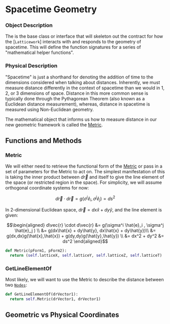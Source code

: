 # Spacetime Geometry

### Object Description

The is the base class or interface that will skeleton out the contract for how the [`Latticework`] interacts with and responds to the geometry of spacetime. This will define the function signatures for a series of "mathematical helper functions".

### Physical Description

"Spacetime" is just a shorthand for denoting the addition of time to the dimensions considered when talking about distances. Inherently, we must measure distance differently in the context of spacetime than we would in 1, 2, or 3 dimensions of space. Distance in this more common sense is typically done through the Pythagorean Theorem (also known as a Euclidean distance measurement), whereas, distance in spacetime is measured using Non-Euclidean geometry.

The mathematical object that informs us how to measure distance in our new geometric framework is called the [Metric](/courses/PH401/Physics/Metric.md).

## Functions and Methods

### Metric

We will either need to retrieve the functional form of the [Metric](/courses/PH401/Physics/Metric.md) or pass in a set of parameters for the Metric to act on. The simplest manifestation of this is taking the inner product between $d\vec{r}$ and itself to give the line element of the space (or restricted region in the space). For simplicity, we will assume orthogonal coordinate systems for now:

$$d\vec{r} \cdot d\vec{r} = g(\sigma^i \hat{e}_i , \sigma^j \hat{e}_j ) = ds^2$$

In 2-dimensional Euclidean space, $d\vec{r} = dx \hat{x} + dy\hat{y}$, and the line element is given:

$$\begin{aligned}
d\vec{r} \cdot d\vec{r} &= g(\sigma^i \hat{e}_i , \sigma^j \hat{e}_j ) \\
&= g(dx\hat{x} + dy\hat{y}, dx\hat{x} + dy\hat{y})\\
&= g(dx,dx)g(\hat{x},\hat{x}) + g(dy,dy)g(\hat{y},\hat{y}) \\
&= dx^2 + dy^2
&= ds^2
\end{aligned}$$

```Python
def Metric(pForm1, pForm2):
  return (self.latticeX, self.latticeY, self.latticeZ, self.latticeT)
```

### GetLineElementOf

Most likely, we will want to use the Metric to describe the distance between two [`Nodes`](/courses/PH401/Computational/Node.md):

```Python
def GetLineElementOf(drVector1):
  return self.Metric(drVector1, drVector1)
```


## Geometric vs Physical Coordinates
